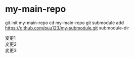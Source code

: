 # my-main-repo

git init my-main-repo
cd my-main-repo
git submodule add https://github.com/puu123/my-submodule.git submodule-dir 

変更1  
変更2  
変更3  